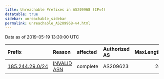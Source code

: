 ```yaml
---
title: Unreachable Prefixes in AS209968 (IPv4)
datatable: true
sidebar: unreachable_sidebar
permalink: unreachable_AS209968-v4.html
---
```


Data as of 2019-05-19 13:30:00 UTC


<div class="datatable-begin"></div>

| Prefix                                                   | Reason                                                                                                  | affected   | Authorized AS   |   MaxLength | Anchor                                         |   unreachable /24s |
|:---------------------------------------------------------|:--------------------------------------------------------------------------------------------------------|:-----------|:----------------|------------:|:-----------------------------------------------|-------------------:|
| [185.244.29.0/24](https://stat.ripe.net/185.244.29.0/24) | [INVALID ASN](https://rpki-validator.ripe.net/announcement-preview?asn=AS209968&prefix=185.244.29.0/24) | complete   | AS209623        |          24 | [RIPE](unreachable_RIPE_NCC_RPKI_Root-v4.html) |                  1 |

<div class="datatable-end"></div>